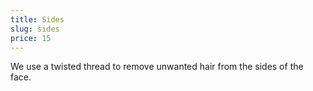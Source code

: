 ```yaml
---
title: Sides
slug: sides
price: 15
---
```


We use a twisted thread to remove unwanted hair from the sides of the face.
